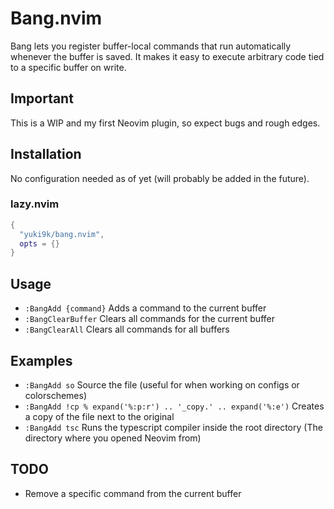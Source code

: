 # Bang.nvim
Bang lets you register buffer-local commands that run automatically whenever the buffer is saved.
It makes it easy to execute arbitrary code tied to a specific buffer on write.

## Important
This is a WIP and my first Neovim plugin, so expect bugs and rough edges.

## Installation
No configuration needed as of yet (will probably be added in the future).

### lazy.nvim
```lua
{
  "yuki9k/bang.nvim",
  opts = {}
}
```

## Usage
- `:BangAdd {command}` Adds a command to the current buffer 
- `:BangClearBuffer` Clears all commands for the current buffer
- `:BangClearAll` Clears all commands for all buffers

## Examples
- `:BangAdd so` Source the file (useful for when working on configs or colorschemes)
- `:BangAdd !cp % expand('%:p:r') .. '_copy.' .. expand('%:e')` Creates a copy of the file next to the original
- `:BangAdd tsc` Runs the typescript compiler inside the root directory (The directory where you opened Neovim from)

## TODO
- Remove a specific command from the current buffer

